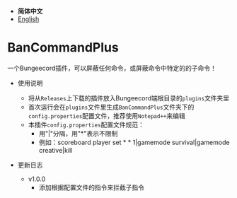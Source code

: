 - **简体中文**
- [English](./README-EN.md)

# BanCommandPlus

一个Bungeecord插件，可以屏蔽任何命令，或屏蔽命令中特定的的子命令！

- 使用说明

  - 将从`Releases`上下载的插件放入Bungeecord端根目录的`plugins`文件夹里
  - 首次运行会在`plugins`文件里生成`BanCommandPlus`文件夹下的`config.properties`配置文件，推荐使用`Notepad++`来编辑
  - 本插件`config.properties`配置文件规范：
    - 用"|"分隔，用"*"表示不限制
    - 例如：scoreboard player set * * 1|gamemode survival|gamemode creative|kill
- 更新日志
  - v1.0.0
    - 添加根据配置文件的指令来拦截子指令
